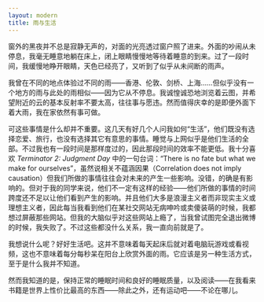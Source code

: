 ```yaml
---
layout: modern
title: 雨与生活
---
```


窗外的黑夜并不总是寂静无声的，对面的光亮透过窗户照了进来。外面的吵闹从未停息，我毫无睡意地躺在床上，闭上眼睛慢慢地等待着睡意的到来。过了一段时间，我缓慢地睁开眼睛，天色已经亮了，又听到了似乎从未间断的雨声。

我曾在不同的地点体验过不同的雨——香港、伦敦、剑桥、上海……但似乎没有一个地方的雨与此处的雨相似——因为它从不停息。我诚惶诚恐地浏览着云图，并希望附近的云的基本反射率不要太高，往往事与愿违。然而值得庆幸的是即便外面下着大雨，我在家依然有事可做。

可这些事情是什么却并不重要。这几天有好几个人问我如何“生活”，他们既没有选择恋爱、旅行，也没有选择其它有意思的事情。睡觉与上网似乎是他们生活的全部。不过我也有一段时间是那样度过的，因此那段时间的效率不能更低。我十分喜欢 *Terminator 2: Judgment Day* 中的一句台词：“There is no fate but what we make for ourselves”，虽然说相关不蕴涵因果（Correlation does not imply causation）但我们所做的事情往往会对未来的产生一些影响。没错，的确是有影响的。但对于我的同学来说，他们不一定有这样的经验——他们所做的事情的时间跨度还不足以让他们看到产生的影响。并且他们大多是浪漫主义者而非现实主义或理想主义者，因此每当我看到他们在某社交网站无病呻吟或卖傻装萌的时候，我都想过屏蔽那些网站。但我的大脑似乎对这些网站上瘾了，当我曾试图完全退出微博的时候，我失败了。不过这些都没什么关系，我一直向前就是了。

我想说什么呢？好好生活吧。这并不意味着每天起床后就对着电脑玩游戏或看视频，这也不意味着每分每秒呆在阳台上欣赏外面的雨。它应该是另一种生活方式，至于是什么我并不知道。

然而我知道的是，保持正常的睡眠时间和良好的睡眠质量，以及阅读——在我看来书籍是世界上性价比最高的东西——除此之外，还有运动吧——不论在哪儿。